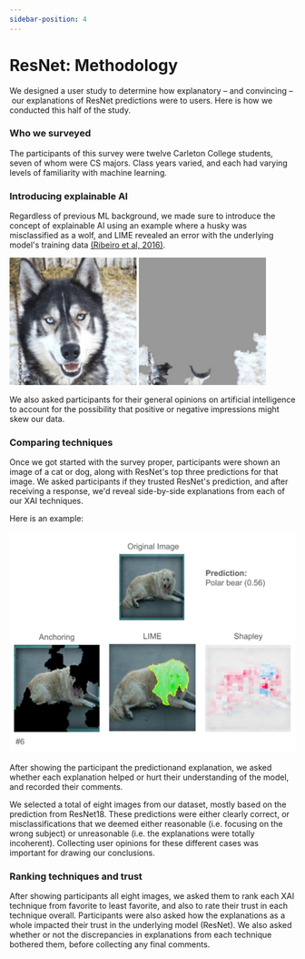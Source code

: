 ```yaml
---
sidebar-position: 4
---
```


# ResNet: Methodology
We designed a user study to determine how explanatory – and convincing – our explanations of ResNet predictions were to users. Here is how we conducted this half of the study.

### Who we surveyed

The participants of this survey were twelve Carleton College students, seven of whom were CS majors. Class years varied, and each had varying levels of familiarity with machine learning.

### Introducing explainable AI

Regardless of previous ML background, we made sure to introduce the concept of explainable AI using an example where a husky was misclassified as a wolf, and LIME revealed an error with the underlying model's training data [(Ribeiro et al, 2016)](https://arxiv.org/abs/1602.04938).

![Figure 1](/img/user_study/wolf-husky.png "An image of a husky predicted to be a wolf.")
![Figure 1](/img/user_study/wolf-husky-lime.png "The image put through LIME.")

We also asked participants for their general opinions on artificial intelligence to account for the possibility that positive or negative impressions might skew our data.

### Comparing techniques

Once we got started with the survey proper, participants were shown an image of a cat or dog, along with ResNet's top three predictions for that image. We asked participants if they trusted ResNet's prediction, and after receiving a response, we'd reveal side-by-side explanations from each of our XAI techniques.

Here is an example:

![Figure 2](/img/user_study/polar_bear-slide.jpg "An image of a dog, with explanations for why it was predicted as a polar bear.")

After showing the participant the predictionand explanation, we asked whether each explanation helped or hurt their understanding of the model, and recorded their comments.

We selected a total of eight images from our dataset, mostly based on the prediction from ResNet18. These predictions were either clearly correct, or misclassifications that we deemed either reasonable (i.e. focusing on the wrong subject) or unreasonable (i.e. the explanations were totally incoherent). Collecting user opinions for these different cases was important for drawing our conclusions.

### Ranking techniques and trust

After showing participants all eight images, we asked them to rank each XAI technique from favorite to least favorite, and also to rate their trust in each technique overall. Participants were also asked how the explanations as a whole impacted their trust in the underlying model (ResNet). We also asked whether or not the discrepancies in explanations from each technique bothered them, before collecting any final comments.
